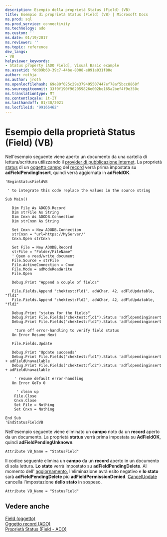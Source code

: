 ```yaml
---
description: Esempio della proprietà Status (Field) (VB)
title: Esempio di proprietà Status (Field) (VB) | Microsoft Docs
ms.prod: sql
ms.prod_service: connectivity
ms.technology: ado
ms.custom: ''
ms.date: 01/19/2017
ms.reviewer: ''
ms.topic: reference
dev_langs:
- VB
helpviewer_keywords:
- Status property [ADO Field], Visual Basic example
ms.assetid: fdd09b60-39c7-44be-8008-e891a031f80e
author: rothja
ms.author: jroth
ms.openlocfilehash: 69e80f025c29e379495507447ef78af5bcc8868f
ms.sourcegitcommit: 33f0f190f962059826e002be165a2bef4f9e350c
ms.translationtype: MT
ms.contentlocale: it-IT
ms.lasthandoff: 01/30/2021
ms.locfileid: "99166462"
---
```

# <a name="status-property-example-field-vb"></a>Esempio della proprietà Status (Field) (VB)
Nell'esempio seguente viene aperto un documento da una cartella di lettura/scrittura utilizzando il [provider di pubblicazione Internet](../../guide/appendixes/microsoft-ole-db-provider-for-internet-publishing.md). La proprietà [status](./status-property-ado-field.md) di un [oggetto campo](./field-object.md) del [record](./record-object-ado.md) verrà prima impostata su **adFieldPendingInsert**, quindi verrà aggiornata in **adFieldOK**.  
  
```  
'BeginStatusFieldVB  
  
 ' to integrate this code replace the values in the source string  
  
Sub Main()  
  
   Dim File As ADODB.Record  
   Dim strFile As String  
   Dim Cnxn As ADODB.Connection  
   Dim strCnxn As String  
  
   Set Cnxn = New ADODB.Connection  
   strCnxn = "url=https://MyServer/"  
   Cnxn.Open strCnxn  
  
   Set File = New ADODB.Record  
   strFile = "Folder/FileName"  
   ' Open a read/write document  
   File.Source = strFile  
   File.ActiveConnection = Cnxn  
   File.Mode = adModeReadWrite  
   File.Open  
  
   Debug.Print "Append a couple of fields"  
  
   File.Fields.Append "chektest:fld1", adWChar, 42, adFldUpdatable, "fld1"  
   File.Fields.Append "chektest:fld2", adWChar, 42, adFldUpdatable, "fld2"  
  
   Debug.Print "status for the fields"  
   Debug.Print File.Fields("chektest:fld1").Status 'adfldpendinginsert  
   Debug.Print File.Fields("chektest:fld2").Status 'adfldpendinginsert  
  
    'turn off error-handling to verify field status  
   On Error Resume Next  
  
   File.Fields.Update  
  
   Debug.Print "Update succeeds"  
   Debug.Print File.Fields("chektest:fld1").Status 'adfldpendinginsert + adFieldUnavailable  
   Debug.Print File.Fields("chektest:fld2").Status 'adfldpendinginsert + adFieldUnavailable  
  
    ' resume default error-handling  
   On Error GoTo 0  
  
     ' clean up  
    File.Close  
    Cnxn.Close  
    Set File = Nothing  
    Set Cnxn = Nothing  
  
End Sub  
'EndStatusFieldVB  
```  
  
 Nell'esempio seguente viene eliminato un **campo** noto da un **record** aperto da un documento. La proprietà **status** verrà prima impostata su **AdFieldOK**, quindi **adFieldPendingUnknown**.  
  
```  
Attribute VB_Name = "StatusField"  
```  
  
 Il codice seguente elimina un **campo** da un **record** aperto in un documento di sola lettura. **Lo stato** verrà impostato su **adFieldPendingDelete**. Al momento dell' [aggiornamento](./update-method.md), l'eliminazione avrà esito negativo e **lo stato** sarà **adFieldPendingDelete** più **adFieldPermissionDenied**. [CancelUpdate](./cancelupdate-method-ado.md) cancella l'impostazione **dello stato** in sospeso.  
  
```  
Attribute VB_Name = "StatusField"  
```  
  
## <a name="see-also"></a>Vedere anche  
 [Field (oggetto)](./field-object.md)   
 [Oggetto record (ADO)](./record-object-ado.md)   
 [Proprietà Status (Field - ADO)](./status-property-ado-field.md)